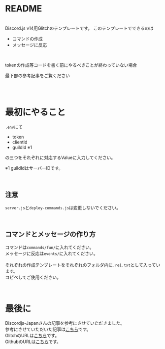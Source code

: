 # README
<br>
Discord.js v14用Glitchのテンプレートです。  
このテンプレートでできるのは
<br>

* コマンドの作成
* メッセージに反応 

<br>

tokenの作成等コードを書く前にやるべきことが終わっていない場合 

最下部の参考記事をご覧ください

<br>



<br> 

# 最初にやること 

`.env`にて
* token
* clientId
* guildId ※1

の三つをそれぞれに対応するValueに入力してください。 

※1 guildIdはサーバーIDです。

<br>

## 注意

`server.js`と`deploy-commands.js`は変更しないでください。

<br>

## コマンドとメッセージの作り方

コマンドは`commands/fun/`に入れてください。  
メッセージに反応は`events/`に入れてください。  
<br>
それぞれの作成テンプレートをそれぞれのフォルダ内に`.rei.txt`として入っています。  
コピペしてご使用ください。  

<br>

# 最後に 

Discordjs-Japanさんの記事を参考にさせていただきました。  
参考にさせていただいた記事は[こちら](https://scrapbox.io/discordjs-japan/Glitch%E3%81%A7BOT%E3%82%92%E4%BD%9C%E3%82%8B%E6%89%8B%E9%A0%86)です。  
GlitchのURLは[こちら](https://glitch.com/edit/#!/discordjs-v14-node-v16-templates)です。   
GithubのURLは[こちら](https://github.com/Touka-Tomosibi/Discordjs-v14-Templat/tree/glitch)です。 
